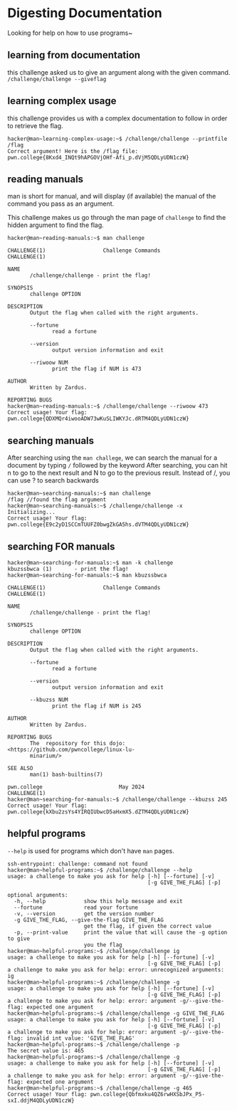# Digesting Documentation
Looking for help on how to use programs~

## learning from documentation
this challenge asked us to give an argument along with the given command.
```/challenge/challenge --giveflag```

## learning complex usage
this challenge provides us with a complex documentation to follow in order to retrieve the flag.

```
hacker@man~learning-complex-usage:~$ /challenge/challenge --printfile /flag
Correct argument! Here is the /flag file:
pwn.college{8Kxd4_INQt9hAPGOVjOHf-Afi_p.dVjM5QDLyUDN1czW}
```

## reading manuals
man is short for manual, and will display (if available) the manual of the command you pass as an argument.

This challenge makes us go through the man page of `challenge` to find the hidden argument to find the flag.
```
hacker@man~reading-manuals:~$ man challenge

CHALLENGE(1)                  Challenge Commands                  CHALLENGE(1)

NAME
       /challenge/challenge - print the flag!

SYNOPSIS
       challenge OPTION

DESCRIPTION
       Output the flag when called with the right arguments.

       --fortune
              read a fortune

       --version
              output version information and exit

       --riwoow NUM
              print the flag if NUM is 473

AUTHOR
       Written by Zardus.

REPORTING BUGS
hacker@man~reading-manuals:~$ /challenge/challenge --riwoow 473
Correct usage! Your flag: pwn.college{QDXMQr4iwooADW73wKuSLIWKYJc.dRTM4QDLyUDN1czW}
```

## searching manuals

After searching using the `man challege`, we can search the manual for a document by typing `/` followed by the keyword
After searching, you can hit n to go to the next result and N to go to the previous result. Instead of /, you can use ? to search backwards
```
hacker@man~searching-manuals:~$ man challenge
/flag //found the flag argument
hacker@man~searching-manuals:~$ /challenge/challenge -x
Initializing...
Correct usage! Your flag: pwn.college{E9c2yD1SCCmTUUFZ0bwgZkGA5hs.dVTM4QDLyUDN1czW}
```

## searching FOR manuals
```
hacker@man~searching-for-manuals:~$ man -k challenge
kbuzssbwca (1)       - print the flag!
hacker@man~searching-for-manuals:~$ man kbuzssbwca

CHALLENGE(1)                  Challenge Commands                  CHALLENGE(1)

NAME
       /challenge/challenge - print the flag!

SYNOPSIS
       challenge OPTION

DESCRIPTION
       Output the flag when called with the right arguments.

       --fortune
              read a fortune

       --version
              output version information and exit

       --kbuzss NUM
              print the flag if NUM is 245

AUTHOR
       Written by Zardus.

REPORTING BUGS
       The  repository for this dojo: <https://github.com/pwncollege/linux-lu‐
       minarium/>

SEE ALSO
       man(1) bash-builtins(7)

pwn.college                        May 2024                       CHALLENGE(1)
hacker@man~searching-for-manuals:~$ /challenge/challenge --kbuzss 245
Correct usage! Your flag: pwn.college{kXbu2zsYs4YIRQIUbwcD5aHxmX5.dZTM4QDLyUDN1czW}
```

## helpful programs
```--help``` is used for programs which don't have `man` pages.

```
ssh-entrypoint: challenge: command not found
hacker@man~helpful-programs:~$ /challenge/challenge --help
usage: a challenge to make you ask for help [-h] [--fortune] [-v]
                                            [-g GIVE_THE_FLAG] [-p]

optional arguments:
  -h, --help            show this help message and exit
  --fortune             read your fortune
  -v, --version         get the version number
  -g GIVE_THE_FLAG, --give-the-flag GIVE_THE_FLAG
                        get the flag, if given the correct value
  -p, --print-value     print the value that will cause the -g option to give
                        you the flag
hacker@man~helpful-programs:~$ /challenge/challenge ig
usage: a challenge to make you ask for help [-h] [--fortune] [-v]
                                            [-g GIVE_THE_FLAG] [-p]
a challenge to make you ask for help: error: unrecognized arguments: ig
hacker@man~helpful-programs:~$ /challenge/challenge -g
usage: a challenge to make you ask for help [-h] [--fortune] [-v]
                                            [-g GIVE_THE_FLAG] [-p]
a challenge to make you ask for help: error: argument -g/--give-the-flag: expected one argument
hacker@man~helpful-programs:~$ /challenge/challenge -g GIVE_THE_FLAG
usage: a challenge to make you ask for help [-h] [--fortune] [-v]
                                            [-g GIVE_THE_FLAG] [-p]
a challenge to make you ask for help: error: argument -g/--give-the-flag: invalid int value: 'GIVE_THE_FLAG'
hacker@man~helpful-programs:~$ /challenge/challenge -p
The secret value is: 465
hacker@man~helpful-programs:~$ /challenge/challenge -g
usage: a challenge to make you ask for help [-h] [--fortune] [-v]
                                            [-g GIVE_THE_FLAG] [-p]
a challenge to make you ask for help: error: argument -g/--give-the-flag: expected one argument
hacker@man~helpful-programs:~$ /challenge/challenge -g 465
Correct usage! Your flag: pwn.college{Qbfmxku4QZ6rwHXSbJPx_P5-sxI.ddjM4QDLyUDN1czW}
```




